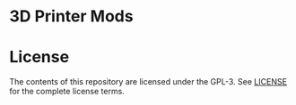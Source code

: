 # 3D Printer Mods

# License

The contents of this repository are licensed under the GPL-3. See
[LICENSE](./LICENSE) for the complete license terms.
